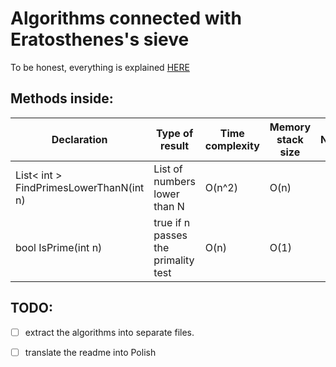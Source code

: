 # Algorithms connected with Eratosthenes's sieve

To be honest, everything is explained [HERE](https://en.wikipedia.org/wiki/Sieve_of_Eratosthenes)

## Methods inside:
Declaration | Type of result | Time complexity | Memory stack size | Notes
------------|----------------|-----------------|-------------------|------
List< int > FindPrimesLowerThanN(int n) | List of numbers lower than N | O(n^2) | O(n) | 
bool IsPrime(int n) | true if n passes the primality test | O(n) | O(1) |


## TODO:
- [ ] extract the algorithms into separate files.
- [ ] translate the readme into Polish

